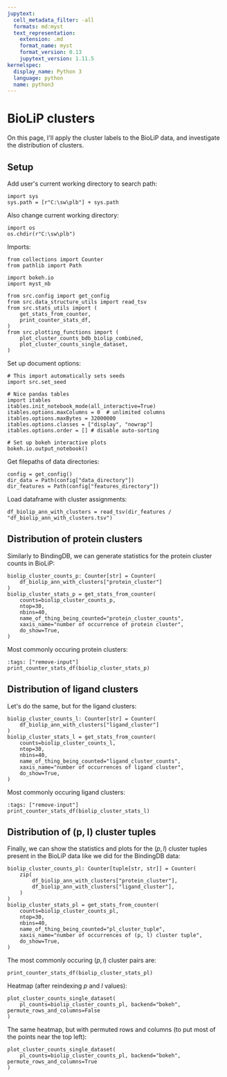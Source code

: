 ```yaml
---
jupytext:
  cell_metadata_filter: -all
  formats: md:myst
  text_representation:
    extension: .md
    format_name: myst
    format_version: 0.13
    jupytext_version: 1.11.5
kernelspec:
  display_name: Python 3
  language: python
  name: python3
---
```


# BioLiP clusters

On this page, I'll apply the cluster labels to the BioLiP data, and investigate
the distribution of clusters.


## Setup

Add user's current working directory to search path:
```{code-cell}
import sys
sys.path = [r"C:\sw\plb"] + sys.path
```

Also change current working directory:
```{code-cell}
import os
os.chdir(r"C:\sw\plb")
```

Imports:
```{code-cell}
from collections import Counter
from pathlib import Path

import bokeh.io
import myst_nb

from src.config import get_config
from src.data_structure_utils import read_tsv
from src.stats_utils import (
    get_stats_from_counter,
    print_counter_stats_df,
)
from src.plotting_functions import (
    plot_cluster_counts_bdb_biolip_combined,
    plot_cluster_counts_single_dataset,
)

```

Set up document options:
```{code-cell}
# This import automatically sets seeds
import src.set_seed

# Nice pandas tables
import itables
itables.init_notebook_mode(all_interactive=True)
itables.options.maxColumns = 0  # unlimited columns
itables.options.maxBytes = 32000000
itables.options.classes = ["display", "nowrap"]
itables.options.order = [] # disable auto-sorting

# Set up bokeh interactive plots
bokeh.io.output_notebook()
```

Get filepaths of data directories:
```{code-cell}
config = get_config()
dir_data = Path(config["data_directory"])
dir_features = Path(config["features_directory"])
```

Load dataframe with cluster assignments:
```{code-cell}
df_biolip_ann_with_clusters = read_tsv(dir_features / "df_biolip_ann_with_clusters.tsv")
```

## Distribution of protein clusters

Similarly to BindingDB, we can generate statistics for the protein cluster
counts in BioLiP:

```{code-cell}
biolip_cluster_counts_p: Counter[str] = Counter(
    df_biolip_ann_with_clusters["protein_cluster"]
)
biolip_cluster_stats_p = get_stats_from_counter(
    counts=biolip_cluster_counts_p,
    ntop=30,
    nbins=40,
    name_of_thing_being_counted="protein_cluster_counts",
    xaxis_name="number of occurrence of protein cluster",
    do_show=True,
)
```

Most commonly occuring protein clusters:
```{code-cell}
:tags: ["remove-input"]
print_counter_stats_df(biolip_cluster_stats_p)
```


## Distribution of ligand clusters

Let's do the same, but for the ligand clusters:

```{code-cell}
biolip_cluster_counts_l: Counter[str] = Counter(
    df_biolip_ann_with_clusters["ligand_cluster"]
)
biolip_cluster_stats_l = get_stats_from_counter(
    counts=biolip_cluster_counts_l,
    ntop=30,
    nbins=40,
    name_of_thing_being_counted="ligand_cluster_counts",
    xaxis_name="number of occurrences of ligand cluster",
    do_show=True,
)
```

Most commonly occuring ligand clusters:
```{code-cell}
:tags: ["remove-input"]
print_counter_stats_df(biolip_cluster_stats_l)
```

## Distribution of (p, l) cluster tuples

Finally, we can show the statistics and plots for the $(p,l)$ cluster tuples
present in the BioLiP data like we did for the BindingDB data:

```{code-cell}
biolip_cluster_counts_pl: Counter[tuple[str, str]] = Counter(
    zip(
        df_biolip_ann_with_clusters["protein_cluster"],
        df_biolip_ann_with_clusters["ligand_cluster"],
    )
)
biolip_cluster_stats_pl = get_stats_from_counter(
    counts=biolip_cluster_counts_pl,
    ntop=30,
    nbins=40,
    name_of_thing_being_counted="pl_cluster_tuple",
    xaxis_name="number of occurrences of (p, l) cluster tuple",
    do_show=True,
)
```

The most commonly occuring $(p,l)$ cluster pairs are:
```{code-cell}
print_counter_stats_df(biolip_cluster_stats_pl)
```

Heatmap (after reindexing $p$ and $l$ values):

```{code-cell}
plot_cluster_counts_single_dataset(
    pl_counts=biolip_cluster_counts_pl, backend="bokeh", permute_rows_and_columns=False
)
```

The same heatmap, but with permuted rows and columns (to put most of the points
near the top left):

```{code-cell}
plot_cluster_counts_single_dataset(
    pl_counts=biolip_cluster_counts_pl, backend="bokeh", permute_rows_and_columns=True
)
```
